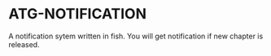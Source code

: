 # ATG-NOTIFICATION
A notification sytem written in fish. You will get notification if new chapter is released.

